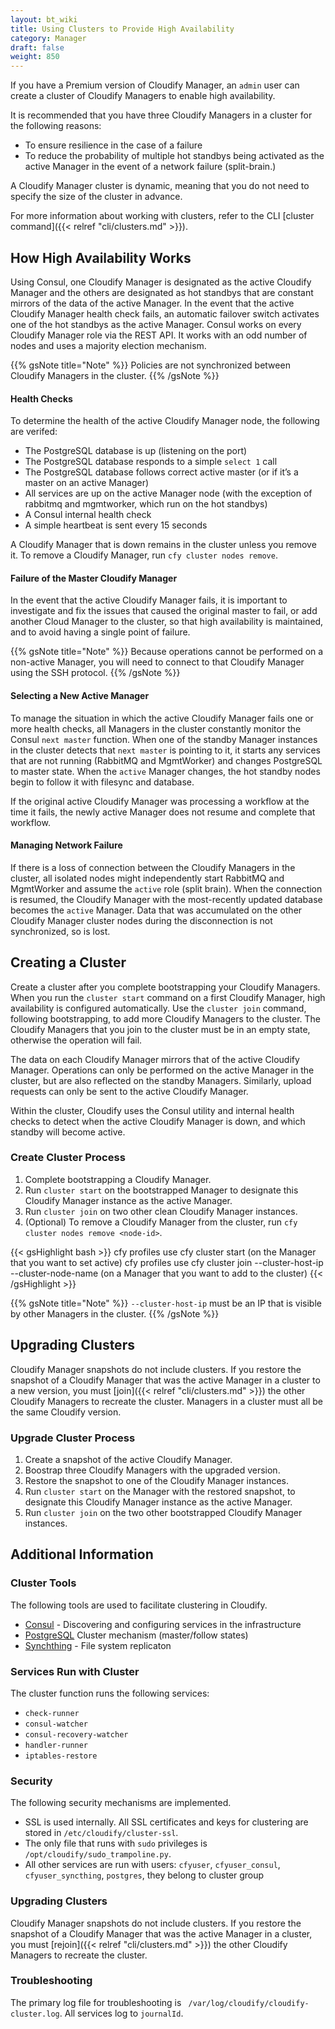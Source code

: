 ```yaml
---
layout: bt_wiki
title: Using Clusters to Provide High Availability
category: Manager
draft: false
weight: 850
---
```


If you have a Premium version of Cloudify Manager, an `admin` user can create a cluster of Cloudify Managers to enable high availability. 

It is recommended that you have three Cloudify Managers in a cluster for the following reasons:

* To ensure resilience in the case of a failure
* To reduce the probability of multiple hot standbys being activated as the active Manager in the event of a network failure (split-brain.) 

A Cloudify Manager cluster is dynamic, meaning that you do not need to specify the size of the cluster in advance. 

For more information about working with clusters, refer to the CLI [cluster command]({{< relref "cli/clusters.md" >}}).

## How High Availability Works 

Using Consul, one Cloudify Manager is designated as the active Cloudify Manager and the others are designated as hot standbys that are constant mirrors of the data of the active Manager. In the event that the active Cloudify Manager health check fails, an automatic failover switch activates one of the hot standbys as the active Manager. Consul works on every Cloudify Manager role via the REST API. It works with an odd number of nodes and uses a majority election mechanism.

{{% gsNote title="Note" %}}
Policies are not synchronized between Cloudify Managers in the cluster.
{{% /gsNote %}}

#### Health Checks
To determine the health of the active Cloudify Manager node, the following are verifed:

* The PostgreSQL database is up (listening on the port)
* The PostgreSQL database responds to a simple ```select 1``` call
* The PostgreSQL database follows correct active master (or if it’s a master on an active Manager)
* All services are up on the active Manager node (with the exception of rabbitmq and mgmtworker, which run on the hot standbys)
* A Consul internal health check
* A simple heartbeat is sent every 15 seconds

A Cloudify Manager that is down remains in the cluster unless you remove it. To remove a Cloudify Manager, run `cfy cluster nodes remove`.

#### Failure of the Master Cloudify Manager
In the event that the active Cloudify Manager fails, it is important to investigate and fix the issues that caused the original master to fail, or add another Cloud Manager to the cluster, so that high availability is maintained, and to avoid having a single point of failure.

{{% gsNote title="Note" %}}
Because operations cannot be performed on a non-active Manager, you will need to connect to that Cloudify Manager using the SSH protocol.
{{% /gsNote %}}

#### Selecting a New Active Manager
 To manage the situation in which the active Cloudify Manager fails one or more health checks, all Managers in the cluster constantly monitor the Consul `next master` function. When one of the standby Manager instances in the cluster detects that `next master` is pointing to it, it starts any services that are not running (RabbitMQ and MgmtWorker) and changes PostgreSQL to master state. When the `active` Manager changes, the hot standby nodes begin to follow it with filesync and database. 

 If the original active Cloudify Manager was processing a workflow at the time it fails, the newly active Manager does not resume and complete that workflow.

 #### Managing Network Failure

If there is a loss of connection between the Cloudify Managers in the cluster, all isolated nodes might independently start RabbitMQ and MgmtWorker and assume the `active` role (split brain). When the connection is resumed, the Cloudify Manager with the most-recently updated database becomes the `active` Manager. Data that was accumulated on the other Cloudify Manager cluster nodes during the disconnection is not synchronized, so is lost. 


## Creating a Cluster

Create a cluster after you complete bootstrapping your Cloudify Managers. When you run the `cluster start` command on a first Cloudify Manager, high availability is configured automatically. Use the `cluster join` command, following bootstrapping, to add more Cloudify Managers to the cluster. The Cloudify Managers that you join to the cluster must be in an empty state, otherwise the operation will fail. 

The data on each Cloudify Manager mirrors that of the active Cloudify Manager. Operations can only be performed on the active Manager in the cluster, but are also reflected on the standby Managers. Similarly, upload requests can only be sent to the active Cloudify Manager.

Within the cluster, Cloudify uses the Consul utility and internal health checks to detect when the active Cloudify Manager is down, and which standby will become active.


### Create Cluster Process
1. Complete bootstrapping a Cloudify Manager.
2. Run `cluster start` on the bootstrapped Manager to designate this Cloudify Manager instance as the active Manager.
3. Run `cluster join` on two other clean Cloudify Manager instances.
4. (Optional) To remove a Cloudify Manager from the cluster, run `cfy cluster nodes remove <node-id>`.

{{< gsHighlight  bash  >}}
cfy profiles use <master IP>
cfy cluster start (on the Manager that you want to set active)
cfy profiles use <secondary IP>
cfy cluster join --cluster-host-ip <new cfy manager IP> --cluster-node-name <some name> <master ip> (on a Manager that you want to add to the cluster)
{{< /gsHighlight >}}

{{% gsNote title="Note" %}}
`--cluster-host-ip` must be an IP that is visible by other Managers in the cluster.
{{% /gsNote %}}

## Upgrading Clusters

Cloudify Manager snapshots do not include clusters. If you restore the snapshot of a Cloudify Manager that was the active Manager in a cluster to a new version, you must [join]({{< relref "cli/clusters.md" >}}) the other Cloudify Managers to recreate the cluster. Managers in a cluster must all be the same Cloudify version.

### Upgrade Cluster Process

1. Create a snapshot of the active Cloudify Manager.
2. Boostrap three Cloudify Managers with the upgraded version.
3. Restore the snapshot to one of the Cloudify Manager instances.
4. Run `cluster start` on the Manager with the restored snapshot, to designate this Cloudify Manager instance as the active Manager.
35. Run `cluster join` on the two other bootstrapped Cloudify Manager instances. 


## Additional Information
### Cluster Tools
The following tools are used to facilitate clustering in Cloudify.

* [Consul](https://www.consul.io/docs/) - Discovering and configuring services in the infrastructure
* [PostgreSQL](https://wiki.postgresql.org/wiki/Replication,_Clustering,_and_Connection_Pooling) Cluster mechanism (master/follow states)
* [Synchthing](https://docs.syncthing.net/) - File system replicaton

### Services Run with Cluster
The cluster function runs the following services:

* `check-runner`
* `consul-watcher`
* `consul-recovery-watcher`
* `handler-runner`
* `iptables-restore`

### Security
The following security mechanisms are implemented.

* SSL is used internally. All SSL certificates and keys for clustering are stored in `/etc/cloudify/cluster-ssl`.
* The only file that runs with `sudo` privileges is `/opt/cloudify/sudo_trampoline.py`.
* All other services are run with users: `cfyuser`, `cfyuser_consul`, `cfyuser_syncthing`, `postgres`, they belong to cluster group

### Upgrading Clusters

Cloudify Manager snapshots do not include clusters. If you restore the snapshot of a Cloudify Manager that was the active Manager in a cluster, you must [rejoin]({{< relref "cli/clusters.md" >}}) the other Cloudify Managers to recreate the cluster.

### Troubleshooting

The primary log file for troubleshooting is ` /var/log/cloudify/cloudify-cluster.log`. All services log to 	`journalId`.


